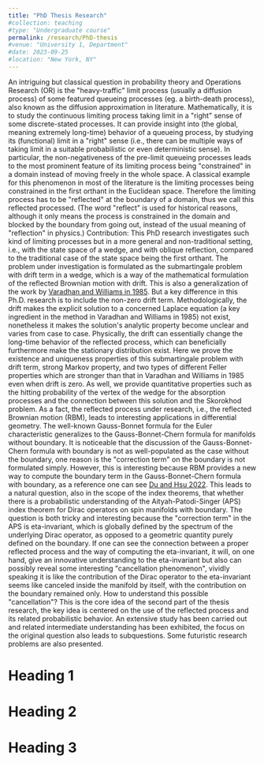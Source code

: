 ```yaml
---
title: "PhD Thesis Research"
#collection: teaching
#type: "Undergraduate course"
permalink: /research/PhD-thesis
#venue: "University 1, Department"
#date: 2023-09-25
#location: "New York, NY"
---
```


An intriguing but classical question in probability theory and Operations Research (OR) is the "heavy-traffic" limit process (usually a diffusion process) of some featured queueing processes (eg. a birth-death process), also known as the diffusion approximation in literature. Mathematically, it is to study the continuous limiting process taking limit in a "right" sense of some discrete-stated processes. It can provide insight into (the global, meaning extremely long-time) behavior of a queueing process, by studying its (functional) limit in a "right" sense (i.e., there can be multiple ways of taking limit in a suitable probabilistic or even deterministic sense). 
In particular, the non-negativeness of the pre-limit queueing processes leads to the most prominent feature of its limiting process being "constrained" in a domain instead of moving freely in the whole space. A classical example for this phenomenon in most of the literature is the limiting processes being constrained in the first orthant in the Euclidean space. Therefore the limiting process has to be "reflected" at the boundary of a domain, thus we call this reflected processed. (The word "reflect" is used for historical reasons, although it only means the process is constrained in the domain and blocked by the boundary from going out, instead of the usual meaning of "reflection" in physics.) 
Contribution: This PhD research investigates such kind of limiting processes but in a more general and non-traditional setting, i.e., with the state space of a wedge, and with oblique reflection, compared to the traditional case of the state space being the first orthant. The problem under investigation is formulated as the submartingale problem with drift term in a wedge, which is a way of the mathematical formulation of the reflected Brownian motion with drift. This is also a generalization of the work by [Varadhan and Williams in 1985](https://onlinelibrary.wiley.com/doi/abs/10.1002/cpa.3160380405). But a key difference in this Ph.D. research is to include the non-zero drift term. Methodologically, the drift makes the explicit solution to a concerned Laplace equation (a key ingredient in the method in Varadhan and Williams in 1985) not exist, nonetheless it makes the solution's analytic property become unclear and varies from case to case. Physically, the drift can essentially change the long-time behavior of the reflected process, which can beneficially furthermore make the stationary distribution exist. Here we prove the existence and uniqueness properties of this submartingale problem with drift term, strong Markov property, and two types of different Feller properties which are stronger than that in Varadhan and Williams in 1985 even when drift is zero. As well, we provide quantitative properties such as the hitting probability of the vertex of the wedge for the absorption processes and the connection between this solution and the Skorokhod problem.
As a fact, the reflected process under research, i.e., the reflected Brownian motion (RBM), leads to interesting applications in differential geometry. The well-known Gauss-Bonnet formula for the Euler characteristic generalizes to the Gauss-Bonnet-Chern formula for manifolds without boundary. It is noticeable that the discussion of the Gauss-Bonnet-Chern formula with boundary is not as well-populated as the case without the boundary, one reason is the "correction term" on the boundary is not formulated simply. However, this is interesting because RBM provides a new way to compute the boundary term in the Gauss-Bonnet-Chern formula with boundary, as a reference one can see [Du and Hsu 2022](https://link.springer.com/article/10.1007/s40304-021-00266-3). This leads to a natural question, also in the scope of the index theorems, that whether there is a probabilistic understanding of the Aityah-Patodi-Singer (APS) index theorem for Dirac operators on spin manifolds with boundary. The question is both tricky and interesting because the "correction term" in the APS is eta-invariant, which is globally defined by the spectrum of the underlying Dirac operator, as opposed to a geometric quantity purely defined on the boundary. If one can see the connection between a proper reflected process and the way of computing the eta-invariant, it will, on one hand, give an innovative understanding to the eta-invariant but also can possibly reveal some interesting "cancellation phenomenon", vividly speaking it is like the contribution of the Dirac operator to the eta-invariant seems like canceled inside the manifold by itself, with the contribution on the boundary remained only. How to understand this possible "cancellation"? This is the core idea of the second part of the thesis research, the key idea is centered on the use of the reflected process and its related probabilistic behavior. An extensive study has been carried out and related intermediate understanding has been exhibited, the focus on the original question also leads to subquestions. Some futuristic research problems are also presented.

Heading 1
======

Heading 2
======

Heading 3
======
